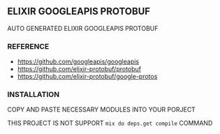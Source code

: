 ## ELIXIR GOOGLEAPIS PROTOBUF

AUTO GENERATED ELIXIR GOOGLEAPIS PROTOBUF

### REFERENCE

- https://github.com/googleapis/googleapis
- https://github.com/elixir-protobuf/protobuf
- https://github.com/elixir-protobuf/google-protos

### INSTALLATION

COPY AND PASTE NECESSARY MODULES INTO YOUR PORJECT

THIS PROJECT IS NOT SUPPORT `mix do deps.get compile` COMMAND
